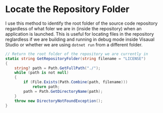 # Locate the Repository Folder

I use this method to identify the root folder of the source code repository regardless of what foler we are in (inside the repository) when an application is launched. This is useful for locating files in the repository reglardless if we are building and running in debug mode inside Visaual Studio or whether we are using `dotnet run` from a different folder.

```cs
// Return the root folder of the repository we are currently in
static string GetRepositoryFolder(string filename = "LICENSE")
{
    string? path = Path.GetFullPath("./");
    while (path is not null)
    {
        if (File.Exists(Path.Combine(path, filename)))
            return path;
        path = Path.GetDirectoryName(path);
    }
    throw new DirectoryNotFoundException();
}
```
